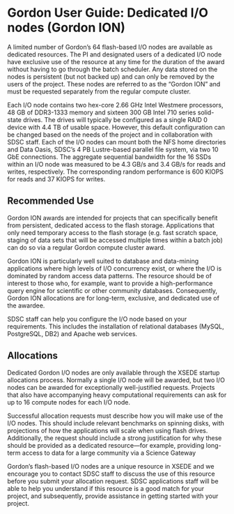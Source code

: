 Gordon User Guide: Dedicated I/O nodes (Gordon ION)
===================================================
A limited number of Gordon’s 64 flash-based I/O nodes are available as dedicated resources. The PI and designated users of a dedicated I/O node have exclusive use of the resource at any time for the duration of the award without having to go through the batch scheduler. Any data stored on the nodes is persistent (but not backed up) and can only be removed by the users of the project. These nodes are referred to as the “Gordon ION” and must be requested separately from the regular compute cluster.

Each I/O node contains two hex-core 2.66 GHz Intel Westmere processors, 48 GB of DDR3-1333 memory and sixteen 300 GB Intel 710 series solid-state drives. The drives will typically be configured as a single RAID 0 device with 4.4 TB of usable space. However, this default configuration can be changed based on the needs of the project and in collaboration with SDSC staff.  Each of the I/O nodes can mount both the NFS home directories and Data Oasis, SDSC’s 4 PB Lustre-based parallel file system, via two 10 GbE connections. The aggregate sequential bandwidth for the 16 SSDs within an I/O node was measured to be 4.3 GB/s and 3.4 GB/s for reads and writes, respectively. The corresponding random performance is 600 KIOPS for reads and 37 KIOPS for writes.

Recommended Use
---------------
Gordon ION awards are intended for projects that can specifically benefit from persistent, dedicated access to the flash storage. Applications that only need temporary access to the flash storage (e.g. fast scratch space, staging of data sets that will be accessed multiple times within a batch job) can do so via a regular Gordon compute cluster award.

Gordon ION is particularly well suited to database and data-mining applications where high levels of I/O concurrency exist, or where the I/O is dominated by random access data patterns. The resource should be of interest to those who, for example, want to provide a high-performance query engine for scientific or other community databases. Consequently, Gordon ION allocations are for long-term, exclusive, and dedicated use of the awardee.

SDSC staff can help you configure the I/O node based on your requirements. This includes the installation of relational databases (MySQL, PostgreSQL, DB2) and Apache web services.

Allocations
-----------
Dedicated Gordon I/O nodes are only available through the XSEDE startup allocations process. Normally a single I/O node will be awarded, but two I/O nodes can be awarded for exceptionally well-justified requests. Projects that also have accompanying heavy computational requirements can ask for up to 16 compute nodes for each I/O node.

Successful allocation requests must describe how you will make use of the I/O nodes. This should include relevant benchmarks on spinning disks, with projections of how the applications will scale when using flash drives. Additionally, the request should include a strong justification for why these should be provided as a dedicated resource—for example, providing long-term access to data for a large community via a Science Gateway

Gordon’s flash-based I/O nodes are a unique resource in XSEDE and we encourage you to contact SDSC staff to discuss the use of this resource before you submit your allocation request.  SDSC applications staff will be able to help you understand if this resource is a good match for your project, and subsequently, provide assistance in getting started with your project.
